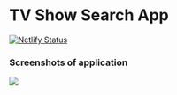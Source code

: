 # TV Show Search App

[![Netlify Status](https://api.netlify.com/api/v1/badges/76ce6f6a-87ac-41a2-9408-a7897c737740/deploy-status)](https://app.netlify.com/sites/nervous-lichterman-f99f35/deploys)

<h3>Screenshots of application</h3>

<img src="https://github.com/SJ47/codeclan_week7_weekend_homework/blob/main/tv-app/src/images/screenshot-tvapp.jpg">
